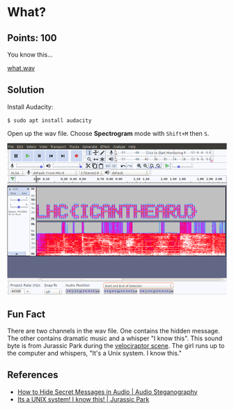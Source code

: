 # What?

## Points: 100
You know this...

[what.wav](./what.wav)

## Solution
Install Audacity:
```
$ sudo apt install audacity
```

Open up the wav file. Choose **Spectrogram** mode with `Shift+M` then `S`.

![screenshot](./screenshot.png)

## Fun Fact
There are two channels in the wav file. One contains the hidden message. The other contains dramatic music and a whisper "I know this". This sound byte is from Jurassic Park during the [velociraptor scene][1]. The girl runs up to the computer and whispers, "It's a Unix system. I know this." 

## References
* [How to Hide Secret Messages in Audio | Audio Steganography](https://www.youtube.com/watch?v=teShYhts2So)
* [Its a UNIX system! I know this! | Jurassic Park][1]

[1]:https://www.youtube.com/watch?v=URVS4H7vrdU